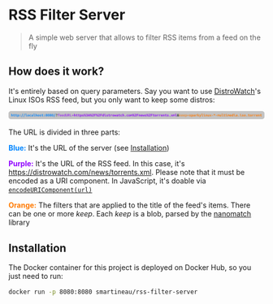 # RSS Filter Server

> A simple web server that allows to filter RSS items from a feed on the fly

## How does it work?

It's entirely based on query parameters. Say you want to use [DistroWatch](https://distrowatch.com)'s Linux ISOs RSS feed, but you only want to keep some distros:

![syntax](./syntax.svg)

The URL is divided in three parts:

<span style="font-weight: bold; color: #0085FF;">Blue:</span> It's the URL of the server (see [Installation](#installation))

<span style="font-weight: bold; color: #8F00FF;">Purple:</span> It's the URL of the RSS feed. In this case, it's https://distrowatch.com/news/torrents.xml. Please note that it must be encoded as a URI component. In JavaScript, it's doable via [`encodeURIComponent(url)`](https://developer.mozilla.org/en-US/docs/Web/JavaScript/Reference/global_objects/encodeURIComponent)

<span style="font-weight: bold; color: #FF7A00;">Orange:</span> The filters that are applied to the title of the feed's items. There can be one or more _keep_. Each _keep_ is a blob, parsed by the [nanomatch](https://www.npmjs.com/package/nanomatch) library

## Installation

The Docker container for this project is deployed on Docker Hub, so you just need to run:

```bash
docker run -p 8080:8080 smartineau/rss-filter-server
```
